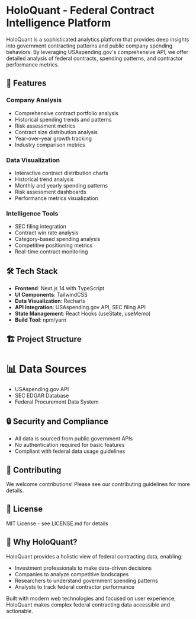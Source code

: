 # HoloQuant - Federal Contract Intelligence Platform

HoloQuant is a sophisticated analytics platform that provides deep insights into government contracting patterns and public company spending behaviors. By leveraging USAspending.gov's comprehensive API, we offer detailed analysis of federal contracts, spending patterns, and contractor performance metrics.

## 🚀 Features

### Company Analysis
- Comprehensive contract portfolio analysis
- Historical spending trends and patterns
- Risk assessment metrics
- Contract size distribution analysis
- Year-over-year growth tracking
- Industry comparison metrics

### Data Visualization
- Interactive contract distribution charts
- Historical trend analysis
- Monthly and yearly spending patterns
- Risk assessment dashboards
- Performance metrics visualization

### Intelligence Tools
- SEC filing integration
- Contract win rate analysis
- Category-based spending analysis
- Competitive positioning metrics
- Real-time contract monitoring

## 🛠 Tech Stack

- **Frontend**: Next.js 14 with TypeScript
- **UI Components**: TailwindCSS
- **Data Visualization**: Recharts
- **API Integration**: USAspending.gov API, SEC filing API
- **State Management**: React Hooks (useState, useMemo)
- **Build Tool**: npm/yarn

## 🏗 Project Structure


# 📊 Data Sources

- USAspending.gov API
- SEC EDGAR Database
- Federal Procurement Data System

## 🔒 Security and Compliance

- All data is sourced from public government APIs
- No authentication required for basic features
- Compliant with federal data usage guidelines

## 🤝 Contributing

We welcome contributions! Please see our contributing guidelines for more details.

## 📝 License

MIT License - see LICENSE.md for details

## 🌟 Why HoloQuant?

HoloQuant provides a holistic view of federal contracting data, enabling:
- Investment professionals to make data-driven decisions
- Companies to analyze competitive landscapes
- Researchers to understand government spending patterns
- Analysts to track federal contractor performance

Built with modern web technologies and focused on user experience, HoloQuant makes complex federal contracting data accessible and actionable.